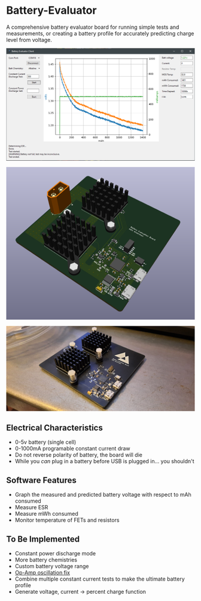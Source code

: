# Battery-Evaluator
A comprehensive battery evaluator board for running simple tests and measurements, or creating a battery profile for accurately predicting charge level from voltage.

![](https://github.com/AdinAck/Wiki-Images/blob/main/Battery-Evaluator/gui.png?raw=true)

![](https://github.com/AdinAck/Wiki-Images/blob/main/Battery-Evaluator/3d.png?raw=true)

![](https://github.com/AdinAck/Wiki-Images/blob/main/Battery-Evaluator/real.jpg?raw=true)

## Electrical Characteristics
- 0-5v battery (single cell)
- 0-1000mA programable constant current draw
- Do not reverse polarity of battery, the board will die
- While you *can* plug in a battery before USB is plugged in... you shouldn't

## Software Features
- Graph the measured and predicted battery voltage with respect to mAh consumed
- Measure ESR
- Measure mWh consumed
- Monitor temperature of FETs and resistors

## To Be Implemented
- Constant power discharge mode
- More battery chemistries
- Custom battery voltage range
- [Op-Amp oscillation fix](https://github.com/AdinAck/Battery-Evaluator/issues/1)
- Combine multiple constant current tests to make the ultimate battery profile
- Generate voltage, current -> percent charge function
